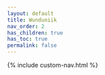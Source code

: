 ```yaml
---
layout: default
title: Wunduniik
nav_order: 2
has_children: true
has_toc: true
permalink: false
---
```


{% include custom-nav.html %}
